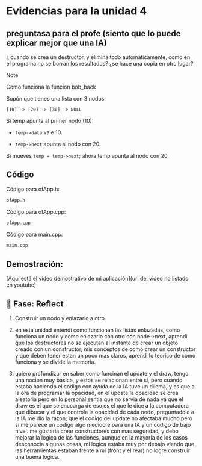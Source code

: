 # Evidencias para la unidad 4

## preguntasa para el profe (siento que lo puede explicar mejor que una IA)

¿ cuando se crea un destructor, y elimina todo automaticamente, como en el programa no se borran los resultados? ¿se hace una copia en otro lugar?

> [!NOTE]
> Como funciona la funcion bob_back
>
> Supón que tienes una lista con 3 nodos:
>
>  ``[10] -> [20] -> [30] -> NULL``
>
>
> Si temp apunta al primer nodo (10):
>
> * ``temp->data`` vale 10.
>
> * ``temp->next`` apunta al nodo con 20.
>
>  Si mueves ``temp = temp->next``;
>  ahora temp apunta al nodo con 20.



## Código

Código para ofApp.h:

``` cpp
ofApp.h

```

Código para ofApp.cpp:

``` cpp
ofApp.cpp

```

Código para main.cpp:
``` cpp
main.cpp

```

## Demostración:

[Aquí está el video demostrativo de mi aplicación](url del video no listado en youtube)

## 🤔 Fase: Reflect

1. Construir un nodo y enlazarlo a otro.

2. en esta unidad entendi como funcionan las listas enlazadas, como funciona un nodo y como enlazarlo con otro con node->next, aprendi que los destructores no se ejecutan al instante de crear un objeto creado con un constructor, mis conceptos de como crear un constructor y que deben tener estan un poco mas claros, aprendi lo teorico de como funciona y se divide la memoria.

3. quiero profundizar en saber como funcinan el update y el draw, tengo una nocion muy basica, y estos se relacionan entre si, pero cuando estaba haciendo el codigo con ayuda de la IA tuve un dilema, y es que a la ora de programar la opacidad, en el update la opacidad se crea aleatoria pero en lo personal sentia que no servia de nada ya que el draw es el que se enccarga de eso,es el que le dice a la computadora que dibucar y el que controla la opacidad de cada nodo, preguntadole a la IA me dio la razon; que el codigo del update no afectaba mucho pero si me parece un codigo algo mediocre para una IA y un codigo de bajo nivel. me gustaria crear constructores con mas seguridad, y debo mejorar la logica de las funciones, aunque en la mayoria de los casos desconocia algunas cosas, mi logica estaba muy por debajo viendo que las herramientas estaban frente a mi (front y el  rear) no logre construir una buena logica.


